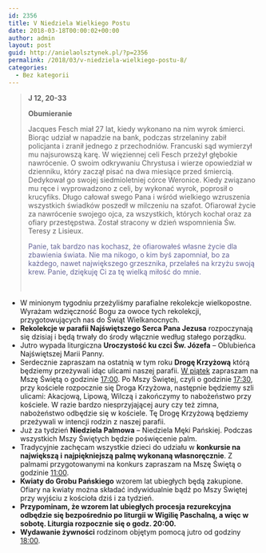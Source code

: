 ```yaml
---
id: 2356
title: V Niedziela Wielkiego Postu
date: 2018-03-18T00:00:02+00:00
author: admin
layout: post
guid: http://anielaolsztynek.pl/?p=2356
permalink: /2018/03/v-niedziela-wielkiego-postu-8/
categories:
  - Bez kategorii
---
```

> **J 12, 20-33**
> 
> **Obumieranie**
> 
> Jacques Fesch miał 27 lat, kiedy wykonano na nim wyrok śmierci. Biorąc udział w napadzie na bank, podczas strzelaniny zabił policjanta i zranił jednego z przechodniów. Francuski sąd wymierzył mu najsurowszą karę. W więziennej celi Fesch przeżył głębokie nawrócenie. O swoim odkrywaniu Chrystusa i wierze opowiedział w dzienniku, który zaczął pisać na dwa miesiące przed śmiercią. Dedykował go swojej siedmioletniej córce Weronice. Kiedy związano mu ręce i wyprowadzono z celi, by wykonać wyrok, poprosił o krucyfiks. Długo całował swego Pana i wśród wielkiego wzruszenia wszystkich świadków poszedł w milczeniu na szafot. Ofiarował życie za nawrócenie swojego ojca, za wszystkich, których kochał oraz za ofiary przestępstwa. Został stracony w dzień wspomnienia Św. Teresy z Lisieux.
> 
> <span style="color: #666699;">Panie, tak bardzo nas kochasz, że ofiarowałeś własne życie dla zbawienia świata. Nie ma nikogo, o kim byś zapomniał, bo za każdego, nawet największego grzesznika, przelałeś na krzyżu swoją krew. Panie, dziękuję Ci za tę wielką miłość do mnie.</span>
> 
> &nbsp;

  * W minionym tygodniu przeżyliśmy parafialne rekolekcje wielkopostne. Wyrażam wdzięczność Bogu za owoce tych rekolekcji, przygotowujących nas do Świąt Wielkanocnych.
  * **Rekolekcje w parafii Najświętszego Serca Pana Jezusa** rozpoczynają się dzisiaj i będą trwały do środy włącznie według stałego porządku.
  * Jutro wypada liturgiczna **Uroczystość ku czci Św. Józefa** &#8211; Oblubieńca Najświętszej Marii Panny.
  * Serdecznie zapraszam na ostatnią w tym roku **Drogę Krzyżową** którą będziemy przeżywali idąc ulicami naszej parafii. <span style="text-decoration: underline;">W piątek</span> zapraszam na Mszę Świętą o godzinie <span style="text-decoration: underline;">17:00</span>. Po Mszy Świętej, czyli o godzinie <span style="text-decoration: underline;">17:30</span>, przy kościele rozpocznie się Droga Krzyżowa, następnie będziemy szli ulicami: Akacjową, Lipową, Wilczą i zakończymy to nabożeństwo przy kościele. W razie bardzo niesprzyjającej aury czy też zimna, nabożeństwo odbędzie się w kościele. Tę Drogę Krzyżową będziemy przeżywali w intencji rodzin z naszej parafii.
  * Już za tydzień **Niedziela Palmowa** – Niedziela Męki Pańskiej. Podczas wszystkich Mszy Świętych będzie poświęcenie palm.
  * Tradycyjnie zachęcam wszystkie dzieci do udziału w **konkursie na największą i** **najpiękniejszą palmę wykonaną własnoręcznie**. Z palmami przygotowanymi na konkurs zapraszam na Mszę Świętą o godzinie <span style="text-decoration: underline;">11:00</span>.
  * **Kwiaty do Grobu Pańskiego** wzorem lat ubiegłych będą zakupione. Ofiary na kwiaty można składać indywidualnie bądź po Mszy Świętej przy wyjściu z kościoła dziś i za tydzień.
  * **Przypominam, że wzorem lat ubiegłych procesja rezurekcyjna odbędzie się bezpośrednio po liturgii w Wigilię Paschalną, a więc w sobotę. Liturgia rozpocznie się o godz. 20:00.**
  * **Wydawanie żywności** rodzinom objętym pomocą jutro od godziny <span style="text-decoration: underline;">18:00</span>.